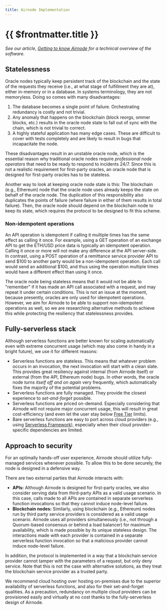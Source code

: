 ```yaml
---
title: Airnode Implementation
---
```


# {{ $frontmatter.title }}


*See our article, [Getting to know Airnode](https://medium.com/api3/getting-to-know-airnode-162e50ea243e) for a technical overview of the software.*

## Statelessness

Oracle nodes typically keep persistent track of the blockchain and the state of the requests they receive (i.e., at what stage of fulfillment they are at), either in-memory or in a database.
In systems terminology, they are not memoryless.
Doing so comes with many disadvantages:

1. The database becomes a single point of failure.
Orchestrating redundancy is costly and not trivial.
2. Any anomaly that happens on the blockchain (block reorgs, ommer blocks, etc.) results in the oracle node state to fall out of sync with the chain, which is not trivial to correct.
3. A highly stateful application has many edge cases.
These are difficult to cover with tests completely and are likely to result in bugs that incapacitate the node.

These disadvantages result in an unstable oracle node, which is the essential reason why traditional oracle nodes require *professional node operators* that need to be ready to respond to incidents 24/7.
Since this is not a realistic requirement for first-party oracles, an oracle node that is designed for first-party oracles has to be stateless.

Another way to look at keeping oracle node state is this:
The blockchain (e.g., Ethereum) node that the oracle node uses already keeps the state on behalf of the oracle node.
The duplication of this responsibility also duplicates the points of failure (where failure in either of them results in total failure).
Then, the oracle node should depend on the blockchain node to keep its state, which requires the protocol to be designed to fit this scheme.

### Non-idempotent operations

An API operation is idempotent if calling it multiple times has the same effect as calling it once.
For example, using a GET operation of an exchange API to get the ETH/USD price data is typically an idempotent operation.
Calling it once or more will not make any difference at the API server-side.
In contrast, using a POST operation of a remittance service provider API to send $100 to another party would be a non-idempotent operation.
Each call would send an additional $100, and thus using the operation multiple times would have a different effect than using it once.

The oracle node being stateless means that it would not be able to "remember" if it has made an API call associated with a request, and may repeat it under certain conditions.
This is not an issue at the moment, because presently, oracles are only used for idempotent operations.
However, we aim for Airnode to be able to support non-idempotent operations as well, so we are researching alternative methods to achieve this while protecting the resiliency that statelessness provides.

## Fully-serverless stack

Although serverless functions are better known for scaling automatically even with extreme concurrent usage (which may also come in handy in a bright future), we use it for different reasons:

* Serverless functions are stateless.
This means that whatever problem occurs in an invocation, the next invocation will start with a clean slate.
This provides great resiliency against internal (from Airnode itself) or external (from the API, Ethereum node) bugs.
In other words, the oracle node *turns itself off and on again* very frequently, which automatically fixes the majority of the potential problems.
* Serverless functions are fully managed.
They provide the closest experience to *set-and-forget* possible.
* Serverless functions are priced on-demand.
Especially considering that Airnode will not require major concurrent usage, this will result in great cost-efficiency (and even let the user stay below [Free Tier](https://aws.amazon.com/free) limits).
* Bare serverless functions are easy to port across cloud providers (e.g., using [Serverless Framework](https://www.serverless.com/)), especially when their cloud provider-specific dependencies are limited.

## Approach to security

For an optimally hands-off user experience, Airnode should utilize fully-managed services whenever possible.
To allow this to be done securely, the node is designed in a defensive way.

There are two external parties that Airnode interacts with:
* **APIs:** Although Airnode is designed for first-party oracles, we also consider serving data from third-party APIs as a valid usage scenario.
In this case, calls made to all APIs are contained in separate serverless function invocations so that they cannot induce node-level failure.
* **Blockchain nodes:** Similarly, using blockchain (e.g., Ethereum) nodes run by third party service providers is considered as a valid usage scenario.
Airnode uses all providers simultaneously (i.e., not through a Quorum-based consensus or behind a load balancer) for maximum availability, which is made possible by its unique stateless design.
The interactions made with each provider is contained in a separate serverless function invocation so that a malicious provider cannot induce node-level failure.

In addition, the protocol is implemented in a way that a blockchain service provider cannot tamper with the parameters of a request, but only deny service.
Note that this is not the case with alternative solutions, as they treat the blockchain service provider as a trusted party.

We recommend cloud hosting over hosting on-premises due to the superior availability of serverless functions, and also for their set-and-forget qualities.
As a precaution, redundancy on multiple cloud providers can be provisioned easily and virtually at no cost thanks to the fully-serverless design of Airnode.

